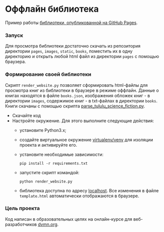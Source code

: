 # Оффлайн библиотека
Пример работы [библиотеки, опубликованной на GitHub Pages](https://permsky.github.io/offline_library/pages/index1.html).

### Запуск
Для просмотра библиотеки достаточно скачать из репозитория директории ```pages```, ```images```, ```static```, ```books```, поместить их в одну директорию и открыть любой html файл из директории ```pages``` с помощью браузера.

### Формирование своей библиотеки
Скрипт ```render_website.py``` позволяет сформировать html-файлы для просмотра книг из библиотеки в браузере в режиме оффлайн. Данные о книгах находятся в файле ```books.json```, изображения обложек книг - в директории ```images```, содержимое книг - в txt-файлах в директории ```books```. Книги скачаны с помощью скрипта [parse_tululu_science_fiction.py](https://github.com/permsky/parse_library).
- Скачайте код
- Настройте окружение. Для этого выполните следующие действия:
  - установите Python3.x;
  - создайте виртуальное окружение [virtualenv/venv](https://docs.python.org/3/library/venv.html) для изоляции проекта и активируйте его.
  - установите необходимые зависимости:

    ```
    pip install -r requirements.txt
    ```
  - запустите скрипт командой:

    ```
    python render_website.py
    ```
  - библиотека доступна по адресу [localhost](http://localhost:8000/).
  Все изменения в файле ```template.html``` автоматически отображаются в браузере.


### Цель проекта

Код написан в образовательных целях на онлайн-курсе для веб-разработчиков [dvmn.org](https://dvmn.org/).